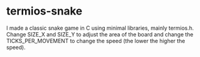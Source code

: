 # termios-snake
I made a classic snake game in C using minimal libraries, mainly termios.h. 
Change SIZE_X and SIZE_Y to adjust the area of the board and change the TICKS_PER_MOVEMENT to change the speed (the lower the higher the speed).

